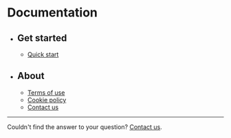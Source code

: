<!-- markdownlint-disable MD007 -->
# Documentation

<div class="grid cards" markdown>

- ## Get started

    - [Quick start](get_started/quick_start.md)

- ## About

    - [Terms of use](terms.md)
    - [Cookie policy](cookie-policy.md)
    - [Contact us](https://www.kth.se/om/fakta)

</div>

---

Couldn't find the answer to your question? [Contact us](https://www.kth.se/om/fakta).
